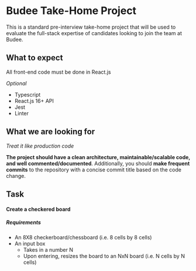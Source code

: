 # Budee Take-Home Project

This is a standard pre-interview take-home project that will be used to evaluate the full-stack expertise of candidates looking to join the team at Budee.


## What to expect
All front-end code must be done in React.js

*Optional*
- Typescript
- React.js 16+ API
- Jest
- Linter


## What we are looking for
*Treat it like production code*

**The project should have a clean architecture, maintainable/scalable code, and well commented/documented**.  Additionally, you should **make frequent commits** to the repository with a concise commit title based on the code change.

## Task
#### Create a checkered board

##### Requirements
- An 8X8 checkerboard/chessboard (i.e. 8 cells by 8 cells)
- An input box
  - Takes in a number N
  - Upon entering, resizes the board to an NxN board (i.e. N cells by N cells)
